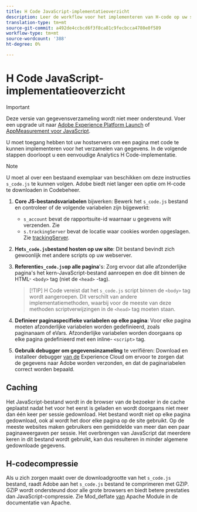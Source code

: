 ```yaml
---
title: H Code JavaScript-implementatieoverzicht
description: Leer de workflow voor het implementeren van H-code op uw site.
translation-type: tm+mt
source-git-commit: a492de4ccbcd6f3f8ca81c9fecbcca4780e0f589
workflow-type: tm+mt
source-wordcount: '388'
ht-degree: 0%

---
```



# H Code JavaScript-implementatieoverzicht

>[!IMPORTANT]
>
>Deze versie van gegevensverzameling wordt niet meer ondersteund. Voer een upgrade uit naar [Adobe Experience Platform Launch](../../launch/overview.md) of [AppMeasurement voor JavaScript](../overview.md).

U moet toegang hebben tot uw hostservers om een pagina met code te kunnen implementeren voor het verzamelen van gegevens. In de volgende stappen doorloopt u een eenvoudige Analytics H Code-implementatie.

>[!NOTE]
>
>U moet al over een bestaand exemplaar van beschikken om deze instructies `s_code.js` te kunnen volgen. Adobe biedt niet langer een optie om H-code te downloaden in Codebeheer.

1. **Core JS-bestandsvariabelen** bijwerken: Bewerk het `s_code.js` bestand en controleer of de volgende variabelen zijn bijgewerkt:
   * `s_account` bevat de rapportsuite-id waarnaar u gegevens wilt verzenden. Zie
   * `s.trackingServer` bevat de locatie waar cookies worden opgeslagen. Zie [trackingServer](../../vars/config-vars/trackingserver.md).
2. **Het`s_code.js`bestand hosten op uw site**: Dit bestand bevindt zich gewoonlijk met andere scripts op uw webserver.
3. **Referentie`s_code.js`op alle pagina**&#39;s: Zorg ervoor dat alle afzonderlijke pagina&#39;s het kern-JavaScript-bestand aanroepen en doe dit binnen de HTML- `<body>` tag (niet de `<head>` -tag).

   >[!TIP] H Code vereist dat het `s_code.js` script binnen de `<body>` tag wordt aangeroepen. Dit verschilt van andere implementatiemethoden, waarbij voor de meeste van deze methoden scriptverwijzingen in de `<head>` tag moeten staan.
4. **Definieer paginaspecifieke variabelen op elke pagina**: Voor elke pagina moeten afzonderlijke variabelen worden gedefinieerd, zoals paginanaam of eVars. Afzonderlijke variabelen worden doorgaans op elke pagina gedefinieerd met een inline- `<script>` tag.
5. **Gebruik debugger om gegevensinzameling** te verifiëren: Download en installeer debugger [van de](../../validate/debugger.md) Experience Cloud om ervoor te zorgen dat de gegevens naar Adobe worden verzonden, en dat de paginariabelen correct worden bepaald.

## Caching

Het JavaScript-bestand wordt in de browser van de bezoeker in de cache geplaatst nadat het voor het eerst is geladen en wordt doorgaans niet meer dan één keer per sessie gedownload. Het bestand wordt niet op elke pagina gedownload, ook al wordt het door elke pagina op de site gebruikt. Op de meeste websites maken gebruikers een gemiddelde van meer dan een paar paginaweergaven per sessie. Het overbrengen van JavaScript dat meerdere keren in dit bestand wordt gebruikt, kan dus resulteren in minder algemene gedownloade gegevens.

## H-codecompressie

Als u zich zorgen maakt over de downloadgrootte van het `s_code.js` bestand, raadt Adobe aan het `s_code.js` bestand te comprimeren met GZIP. GZIP wordt ondersteund door alle grote browsers en biedt betere prestaties dan JavaScript-compressie. Zie Mod_deflate [van](http://httpd.apache.org/docs/current/mod/mod_deflate.html) Apache Module in de documentatie van Apache.

